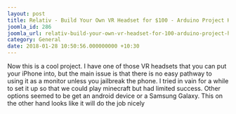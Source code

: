 ```yaml
---
layout: post
title: Relativ - Build Your Own VR Headset for $100 - Arduino Project Hub
joomla_id: 286
joomla_url: relativ-build-your-own-vr-headset-for-100-arduino-project-hub
category: General
date: 2018-01-28 10:50:56.000000000 +10:30
---
```

Now this is a cool project. I have one of those VR headsets that you can put your iPhone into, but the main issue is that there is no easy pathway to using it as a monitor unless you jailbreak the phone. I tried in vain for a while to set it up so that we could play minecraft but had limited success. Other options seemed to be get an android device or a Samsung Galaxy. This on the other hand looks like it will do the job nicely
